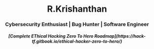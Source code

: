<h1 align="center">R.Krishanthan</h1>
<h3 align="center">Cybersecurity Enthusiast | Bug Hunter | Software Engineer</h3>

<h5 align="center">[Complete EThical Hacking Zero To Hero Roadmap](https://hack-tf.gitbook.io/ethical-hacker-zero-to-hero/)</h5>
